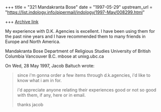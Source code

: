 +++
title = "321 Mandakranta Bose"
date = "1997-05-29"
upstream_url = "https://list.indology.info/pipermail/indology/1997-May/008299.html"

+++
[Archive link](https://list.indology.info/pipermail/indology/1997-May/008299.html)

My experience with D.K. Agencies is excellent. I have been using them for
the past nine years and I have recommended them to many friends in Europe
and North America.

Mandakranta Bose
Department of Religious Studies
University of British Columbia
Vancouver B.C.
mbose at unixg.ubc.ca


On Wed, 28 May 1997, Jacob Baltuch wrote:

> since i'm gonna order a few items through d.k.agencies,
> i'd like to know what i am in for.
> 
> i'd appreciate anyone relating their experiences good
> or not so good with them, if any, here or in email.
> 
> thanks
> jacob
> 
> 
> 
> 





